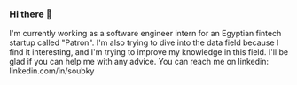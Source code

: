 ### Hi there 👋

<!--
**soubky0/soubky0** is a ✨ _special_ ✨ repository because its `README.md` (this file) appears on your GitHub profile.

Here are some ideas to get you started:

- 🔭 I’m currently working on ...
- 🌱 I’m currently learning ...
- 👯 I’m looking to collaborate on ...
- 🤔 I’m looking for help with ...
- 💬 Ask me about ...
- 📫 How to reach me: ...
- 😄 Pronouns: ...
- ⚡ Fun fact: ...
-->
I'm currently working as a software engineer intern for an Egyptian fintech startup called "Patron".
I'm also trying to dive into the data field because I find it interesting, and I'm trying to improve my knowledge in this field. I'll be glad if you can help me with any advice.
You can reach me on linkedin: linkedin.com/in/soubky

